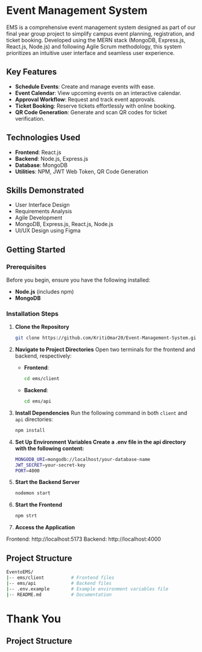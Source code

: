 
# Event Management System

EMS is a comprehensive event management system designed as part of our final year group project to simplify campus event planning, registration, and ticket booking. Developed using the MERN stack (MongoDB, Express.js, React.js, Node.js) and following Agile Scrum methodology, this system prioritizes an intuitive user interface and seamless user experience.

## **Key Features**

- **Schedule Events**: Create and manage events with ease.
- **Event Calendar**: View upcoming events on an interactive calendar.
- **Approval Workflow**: Request and track event approvals.
- **Ticket Booking**: Reserve tickets effortlessly with online booking.
- **QR Code Generation**: Generate and scan QR codes for ticket verification.

## **Technologies Used**

- **Frontend**: React.js
- **Backend**: Node.js, Express.js
- **Database**: MongoDB
- **Utilities**: NPM, JWT Web Token, QR Code Generation

## **Skills Demonstrated**

- User Interface Design
- Requirements Analysis
- Agile Development
- MongoDB, Express.js, React.js, Node.js
- UI/UX Design using Figma

## **Getting Started**

### **Prerequisites**

Before you begin, ensure you have the following installed:

- **Node.js** (includes npm)
- **MongoDB**

### **Installation Steps**

1. **Clone the Repository**
   ```bash
   git clone https://github.com/KritiOmar20/Event-Management-System.git

2. **Navigate to Project Directories**
   Open two terminals for the frontend and backend, respectively:
   - **Frontend**:
     ```bash
     cd ems/client
     ```
   - **Backend**:
     ```bash
     cd ems/api
     ```

3. **Install Dependencies**
   Run the following command in both `client` and `api` directories:
   ```bash
   npm install
   ```
   
4. **Set Up Environment Variables Create a .env file in the api directory with the following content:**
   ```bash
   MONGODB_URI=mongodb://localhost/your-database-name
   JWT_SECRET=your-secret-key
   PORT=4000
   ```

5. **Start the Backend Server**
   ```bash
   nodemon start
   ```

6. **Start the Frontend**
   ```bash
   npm strt
   ```

7. **Access the Application**

  Frontend: http://localhost:5173
  Backend: http://localhost:4000


## Project Structure

```bash
EventoEMS/
|-- ems/client          # Frontend files
|-- ems/api             # Backend files
|-- .env.example        # Example environment variables file
|-- README.md           # Documentation
```

<h1>Thank You</h1>

## Project Structure

